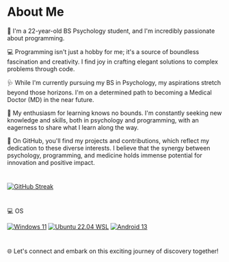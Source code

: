 # About Me
👋 I'm a 22-year-old BS Psychology student, and I'm incredibly passionate about programming.

💻 Programming isn't just a hobby for me; it's a source of boundless fascination and creativity. I find joy in crafting elegant solutions to complex problems through code.

🩺 While I'm currently pursuing my BS in Psychology, my aspirations stretch beyond those horizons. I'm on a determined path to becoming a Medical Doctor (MD) in the near future.

🌱 My enthusiasm for learning knows no bounds. I'm constantly seeking new knowledge and skills, both in psychology and programming, with an eagerness to share what I learn along the way.

🚀 On GitHub, you'll find my projects and contributions, which reflect my dedication to these diverse interests. I believe that the synergy between psychology, programming, and medicine holds immense potential for innovation and positive impact.

# 
[![GitHub Streak](https://github-readme-streak-stats.herokuapp.com?user=sn0wdr&theme=shadow-green&hide_border=true&border_radius=10&card_width=640)](https://git.io/streak-stats)


#
💻 OS

[![Windows 11](https://img.shields.io/badge/Windows%2011-00adef?style=flat-square&logo=windows&logoColor=ffffff)](https://www.microsoft.com/en-in/software-download/windows10)
[![Ubuntu 22.04 WSL](https://img.shields.io/badge/Ubuntu%2022.04-dd4814?style=flat-square&logo=ubuntu&logoColor=ffffff)](https://ubuntu.com/wsl)
[![Android 13](https://img.shields.io/badge/Android%2013-3ddc84?style=flat-square&logo=android&logoColor=ffffff)](https://www.android.com/android-13/)


#
🌐 Let's connect and embark on this exciting journey of discovery together!
